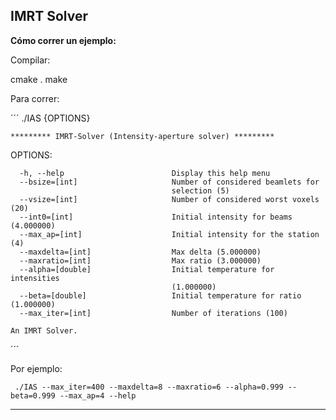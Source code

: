 IMRT Solver
-----------

**Cómo correr un ejemplo:**

Compilar:

cmake .
make

Para correr:

´´´
  ./IAS {OPTIONS}

    ********* IMRT-Solver (Intensity-aperture solver) *********

  OPTIONS:

      -h, --help                        Display this help menu
      --bsize=[int]                     Number of considered beamlets for
                                        selection (5)
      --vsize=[int]                     Number of considered worst voxels (20)
      --int0=[int]                      Initial intensity for beams (4.000000)
      --max_ap=[int]                    Initial intensity for the station (4)
      --maxdelta=[int]                  Max delta (5.000000)
      --maxratio=[int]                  Max ratio (3.000000)
      --alpha=[double]                  Initial temperature for intensities
                                        (1.000000)
      --beta=[double]                   Initial temperature for ratio (1.000000)
      --max_iter=[int]                  Number of iterations (100)

    An IMRT Solver.
´´´

Por ejemplo:

     ./IAS --max_iter=400 --maxdelta=8 --maxratio=6 --alpha=0.999 --beta=0.999 --max_ap=4 --help

----



